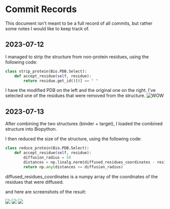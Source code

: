 # Commit Records
This document isn't meant to be a full record of all commits,
but rather some notes I would like to keep track of.

## 2023-07-12
I managed to strip the structure from non-protein residues, using the following code:
```Python
class strip_protein(Bio.PDB.Select):
    def accept_residue(self, residue):
        return residue.get_id()[0] == " "
```
I have the modified PDB on the left and the original one on the right. 
I've selected one of the residues that were removed from the structure.
![](/home/tony/PycharmProjects/iGEM_2023/figures_for_personal_records/12July2023_0.png "WOW")

## 2023-07-13
After combining the two structures (binder + target), I loaded the combined structure into Biopython.

I then reduced the size of the structure, using the following code:
```Python
class reduce_protein(Bio.PDB.Select):
    def accept_residue(self, residue):
        diffusion_radius = 50
        distances = np.linalg.norm(diffused_residues_coordinates - residue.center_of_mass(), axis=1)
        return np.any(distances <= diffusion_radius)
```

diffused_residues_coordinates is a numpy array of the coordinates of the residues that were diffused.

and here are screenshots of the result:

![](/home/tony/PycharmProjects/iGEM_2023/figures_for_personal_records/13July2023_0.png) ![](/home/tony/PycharmProjects/iGEM_2023/figures_for_personal_records/13July2023_1.png) ![](/home/tony/PycharmProjects/iGEM_2023/figures_for_personal_records/13July2023_2.png)